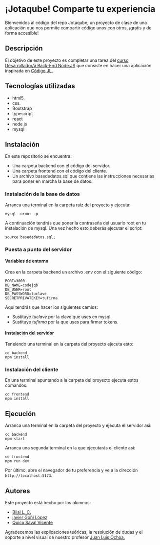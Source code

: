 # ¡Jotaqube! Comparte tu experiencia

Bienvenidos al código del repo Jotaqube, un proyecto de clase de una aplicación que nos permite compartir código unos con otros, ¡gratis y de forma accesible!

## Descripción

El objetivo de este proyecto es completar una tarea del [curso Desarrollador/a Back-End Node.JS](https://insertaonce.arelance.com/course/view.php?id=32) que consiste en hacer una aplicación inspirada en [Código JL.](https://codigojl.web.app)

## Tecnologías utilizadas

- html5.
- css.
- Bootstrap
- typescript
- react
- node.js
- mysql

## Instalación

En este repositorio se encuentra:

- Una carpeta backend con el código del servidor.
- Una carpeta frontend con el código del cliente.
- Un archivo basededatos.sql que contiene las instrucciones necesarias para poner en marcha la base de datos.

### Instalación de la base de datos

Arranca una terminal en la carpeta raíz del proyecto y ejecuta:

`mysql -uroot -p`

A continuación tendrás que poner la contraseña del usuario root en tu instalación de mysql. Una vez hecho esto deberás ejecutar el script:

`source basededatos.sql;`

### Puesta a punto del servidor

#### Variables de entorno

Crea en la carpeta backend un archivo .env con el siguiente código:

```env
PORT=3000
DB_NAME=codejqb
DB_USER=root
DB_PASSWORD=tuclave
SECRETPRIVATEKEY=tufirma
```

Aquí tendrás que hacer los siguientes camios:

- Sustituye *tuclave* por la clave que uses en mysql.
- Sustituye *tufirma* por la que uses para firmar tokens.

#### Instalación del servidor

Teneiendo una terminal en la carpeta del proyecto ejecuta esto:

```shell
cd backend
npm install
```

### Instalación del cliente

En una terminal apuntando a la carpeta del proyecto ejecuta estos comandos:

```shell
cd frontend
npm install
```

## Ejecución

Arranca una terminal en la carpeta del proyecto y ejecuta el servidor así:

```shell
cd backend
npm start
```

Arranca una segunda terminal en la que ejecutarás el cliente así:

```shell
cd frontend
npm run dev
```

Por último, abre el navegador de tu preferencia y ve a la dirección `http://localhost:5173`.

## Autores

Este proyecto está hecho por los alumnos:

- [Bilal L. C.](https://github.com/Mskenmasters)
- [javier Goñi López](https://github.com/dinoscor)
- [Quico Saval Vicente](https://github.com/quicosv)

Agradecemos las explicaciones teóricas, la resolución de dudas y el soporte a nivel visual de nuestro profesor [Juan Luis Ochoa.](https://github.com/jlochoa)
